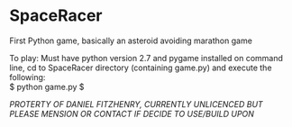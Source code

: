 # SpaceRacer
First Python game, basically an asteroid avoiding marathon game

To play:
  Must have python version 2.7 and pygame installed on command line,
  cd to SpaceRacer directory (containing game.py) and execute the following:  
    $ python game.py
    $
    
*PROTERTY OF DANIEL FITZHENRY, CURRENTLY UNLICENCED BUT PLEASE MENSION OR CONTACT IF DECIDE TO USE/BUILD UPON*
